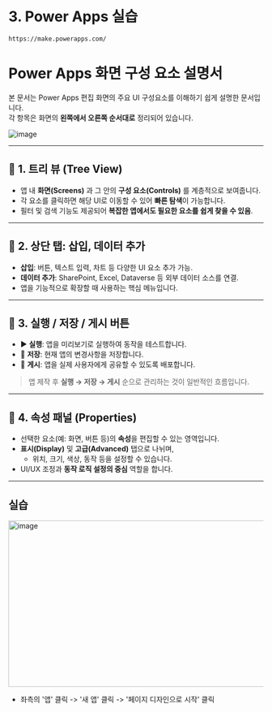 # 3. Power Apps 실습
```
https://make.powerapps.com/
```

# Power Apps 화면 구성 요소 설명서

본 문서는 Power Apps 편집 화면의 주요 UI 구성요소를 이해하기 쉽게 설명한 문서입니다.  
각 항목은 화면의 **왼쪽에서 오른쪽 순서대로** 정리되어 있습니다.

![image](https://github.com/user-attachments/assets/83e970c0-6243-41f4-b497-283e519d992f)

---

## 🔹 1. 트리 뷰 (Tree View)

- 앱 내 **화면(Screens)** 과 그 안의 **구성 요소(Controls)** 를 계층적으로 보여줍니다.
- 각 요소를 클릭하면 해당 UI로 이동할 수 있어 **빠른 탐색**이 가능합니다.
- 필터 및 검색 기능도 제공되어 **복잡한 앱에서도 필요한 요소를 쉽게 찾을 수 있음**.

---

## 🔹 2. 상단 탭: 삽입, 데이터 추가

- **삽입**: 버튼, 텍스트 입력, 차트 등 다양한 UI 요소 추가 가능.
- **데이터 추가**: SharePoint, Excel, Dataverse 등 외부 데이터 소스를 연결.
- 앱을 기능적으로 확장할 때 사용하는 핵심 메뉴입니다.

---

## 🔹 3. 실행 / 저장 / 게시 버튼

- ▶️ **실행**: 앱을 미리보기로 실행하여 동작을 테스트합니다.
- 💾 **저장**: 현재 앱의 변경사항을 저장합니다.
- 📢 **게시**: 앱을 실제 사용자에게 공유할 수 있도록 배포합니다.

> 앱 제작 후 **실행 → 저장 → 게시** 순으로 관리하는 것이 일반적인 흐름입니다.

---

## 🔹 4. 속성 패널 (Properties)

- 선택한 요소(예: 화면, 버튼 등)의 **속성**을 편집할 수 있는 영역입니다.
- **표시(Display)** 및 **고급(Advanced)** 탭으로 나뉘며,
  - 위치, 크기, 색상, 동작 등을 설정할 수 있습니다.
- UI/UX 조정과 **동작 로직 설정의 중심** 역할을 합니다.

---
## 실습</br>
<img width="665" height="328" alt="image" src="https://github.com/user-attachments/assets/3309f52e-5c3f-495f-961f-6b37f4a9e966" /></br>
- 좌측의 '앱' 클릭 -> '새 앱' 클릭 -> '페이지 디자인으로 시작' 클릭</br></br></br>




